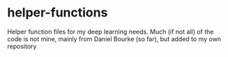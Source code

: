 # helper-functions
Helper function files for my deep learning needs. Much (if not all) of the code is not mine, mainly from Daniel Bourke (so far), but added to my own repository
